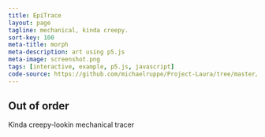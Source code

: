 ```yaml
---
title: EpiTrace
layout: page
tagline: mechanical, kinda creepy.
sort-key: 100
meta-title: morph
meta-description: art using p5.js
meta-image: screenshot.png
tags: [interactive, example, p5.js, javascript]
code-source: https://github.com/michaelruppe/Project-Laura/tree/master/fourier-trace
---
```


## Out of order
Kinda creepy-lookin mechanical tracer

<div id="sketch-holder"></div>

<script src="https://cdnjs.cloudflare.com/ajax/libs/p5.js/0.7.0/p5.min.js"></script>
<script src="https://cdnjs.cloudflare.com/ajax/libs/p5.js/0.7.0/addons/p5.dom.min.js"></script>

<script src="https://michaelruppe.github.io/Project-Laura/fourier-trace/sketch.js">
<script src="https://michaelruppe.github.io/Project-Laura/fourier-trace/fourier.js">
